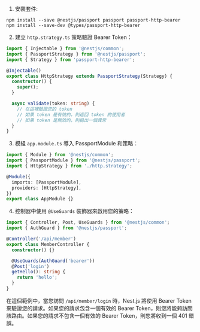 1. 安裝套件:
```shell
npm install --save @nestjs/passport passport passport-http-bearer
npm install --save-dev @types/passport-http-bearer
```

2. 建立 `http.strategy.ts` 策略驗證 Bearer Token：
```ts
import { Injectable } from '@nestjs/common';
import { PassportStrategy } from '@nestjs/passport';
import { Strategy } from 'passport-http-bearer';

@Injectable()
export class HttpStrategy extends PassportStrategy(Strategy) {
  constructor() {
    super();
  }

  async validate(token: string) {
    // 在這裡驗證您的 token
    // 如果 token 是有效的，則返回 token 的使用者
    // 如果 token 是無效的，則拋出一個異常
  }
}
```

3. 模組 `app.module.ts` 導入 PassportModule 和策略：
```ts
import { Module } from '@nestjs/common';
import { PassportModule } from '@nestjs/passport';
import { HttpStrategy } from './http.strategy';

@Module({
  imports: [PassportModule],
  providers: [HttpStrategy],
})
export class AppModule {}
```

4. 控制器中使用 `@UseGuards` 裝飾器來啟用您的策略：
```ts
import { Controller, Post, UseGuards } from '@nestjs/common';
import { AuthGuard } from '@nestjs/passport';

@Controller('/api/member')
export class MemberController {
  constructor() {}

  @UseGuards(AuthGuard('bearer'))
  @Post('login')
  getHello(): string {
    return 'hello';
  }
}
```
在這個範例中，當您訪問 `/api/member/login` 時，Nest.js 將使用 Bearer Token 來驗證您的請求。如果您的請求包含一個有效的 Bearer Token，則您將能夠訪問該路由。如果您的請求不包含一個有效的 Bearer Token，則您將收到一個 401 錯誤。